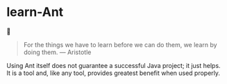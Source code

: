 # learn-Ant

:ant:

> For the things we have to learn before we can do them, we learn by doing them. ― Aristotle

Using Ant itself does not guarantee a successful Java project; it just helps. It is a tool and, like any tool, provides greatest benefit when used properly.

